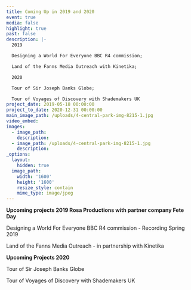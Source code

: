 ```yaml
---
title: Coming Up in 2019 and 2020
event: true
media: false
highlight: true
past: false
description: |-
  2019 

  Designing a World For Everyone BBC R4 commission;

  Land of the Fanns Media Outreach with Kinetika;

  2020

  Tour of Sir Joseph Banks Globe;

  Tour of Voyages of Discovery with Shademakers UK
project_date: 2019-05-18 00:00:00
project_to_date: 2020-12-31 00:00:00
main_image_path: /uploads/4-central-park-img-8215-1.jpg
video_embed:
images:
  - image_path:
    description:
  - image_path: /uploads/4-central-park-img-8215-1.jpg
    description:
_options:
  layout:
    hidden: true
  image_path:
    width: '1600'
    height: '1600'
    resize_style: contain
    mime_type: image/jpeg
---
```


**Upcoming projects 2019 Rosa Productions with partner company Fete Day**

Designing a World For Everyone BBC R4 commission - Recording Spring 2019

Land of the Fanns Media Outreach - in partnership with Kinetika

**Upcoming Projects 2020**

Tour of Sir Joseph Banks Globe

Tour of Voyages of Discovery with Shademakers UK